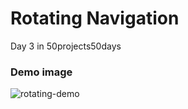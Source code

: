 # Rotating Navigation
Day 3 in 50projects50days
### Demo image 
![rotating-demo](rotating-demo.gif)

